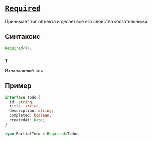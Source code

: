 # [`Required`](../index.md)

Принимает тип объекта и делает все его свойства обязательными.

## Синтаксис

```ts
Required<T>;
```

### `T`

Изначальный тип.

## Пример

```ts
interface Todo {
  id: string;
  title: string;
  description: string;
  completed: boolean;
  createdAt: Date;
}

type PartialTodo = Required<Todo>;
```
